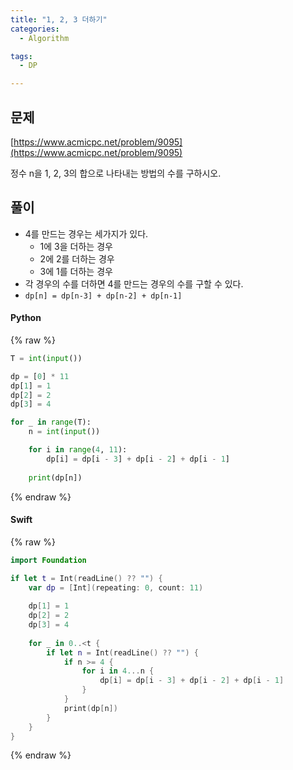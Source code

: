 ```yaml
---
title: "1, 2, 3 더하기"
categories:
  - Algorithm

tags:
  - DP

---
```



## 문제


[https://www.acmicpc.net/problem/9095](https://www.acmicpc.net/problem/9095)


정수 n을 1, 2, 3의 합으로 나타내는 방법의 수를 구하시오.



## 풀이

- 4를 만드는 경우는 세가지가 있다.
	- 1에 3을 더하는 경우
	- 2에 2를 더하는 경우
	- 3에 1를 더하는 경우
- 각 경우의 수를 더하면 4를 만드는 경우의 수를 구할 수 있다.
- `dp[n] = dp[n-3] + dp[n-2] + dp[n-1]`


#### Python



{% raw %}
```python
T = int(input())

dp = [0] * 11
dp[1] = 1
dp[2] = 2
dp[3] = 4

for _ in range(T):
    n = int(input())

    for i in range(4, 11):
        dp[i] = dp[i - 3] + dp[i - 2] + dp[i - 1]
    
    print(dp[n])
```
{% endraw %}




#### Swift



{% raw %}
```swift
import Foundation

if let t = Int(readLine() ?? "") { 
    var dp = [Int](repeating: 0, count: 11)
    
    dp[1] = 1
    dp[2] = 2
    dp[3] = 4
    
    for _ in 0..<t { 
        if let n = Int(readLine() ?? "") { 
            if n >= 4 { 
                for i in 4...n { 
                    dp[i] = dp[i - 3] + dp[i - 2] + dp[i - 1]
                }
            }
            print(dp[n])
        }
    }
}
```
{% endraw %}


